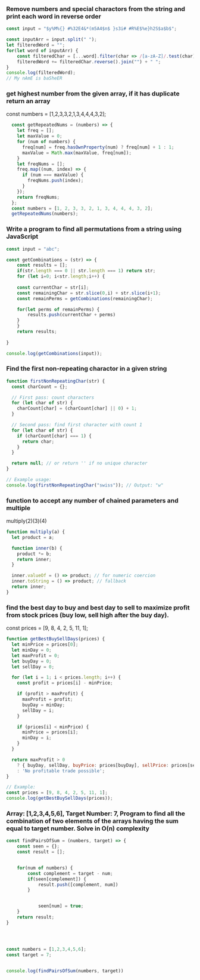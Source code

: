 
### Remove numbers and special charactors from the string and print each word in reverse order
```js
const input = "$y%M%{} #%32E4&*(m5A4$n$ }s3i# #R%E$%e}h2S$a$b$";

const inputArr = input.split(" ");
let filteredWord = "";
for(let word of inputArr) {
    const filteredChar = [...word].filter(char => /[a-zA-Z]/.test(char));
    filteredWord += filteredChar.reverse().join("") + " ";
}
console.log(filteredWord);
// My nAmE is baSheER
```

### get highest number from the given array, if it has duplicate return an array
const numbers  = [1,2,3,3,2,1,3,4,4,4,3,2];

```js
  const getRepeatedNums = (numbers) => {
    let freq = [];
    let maxValue = 0;
    for (num of numbers) {
      freq[num] = freq.hasOwnProperty(num) ? freq[num] + 1 : 1;
      maxValue = Math.max(maxValue, freq[num]);
    }
    let freqNums = [];
    freq.map((num, index) => {
      if (num === maxValue) {
        freqNums.push(index);
      }
    });
    return freqNums;
  };
  const numbers = [1, 2, 3, 3, 2, 1, 3, 4, 4, 4, 3, 2];
  getRepeatedNums(numbers);
```


### Write a program to find all permutations from a string using JavaScript

```js
const input = "abc";

const getCombinations = (str) => {
    const results = [];
    if(str.length === 0 || str.length === 1) return str;
    for (let i=0; i<str.length;i++) {
        
    const currentChar = str[i];
    const remainingChar = str.slice(0,i) + str.slice(i+1);
    const remainPerms = getCombinations(remainingChar);

    for(let perms of remainPerms) {
        results.push(currentChar + perms)
    }
    }
    return results;
    
}

console.log(getCombinations(input));
```
### Find the first non-repeating charactor in a given string
```js
function firstNonRepeatingChar(str) {
  const charCount = {};

  // First pass: count characters
  for (let char of str) {
    charCount[char] = (charCount[char] || 0) + 1;
  }

  // Second pass: find first character with count 1
  for (let char of str) {
    if (charCount[char] === 1) {
      return char;
    }
  }

  return null; // or return '' if no unique character
}

// Example usage:
console.log(firstNonRepeatingChar("swiss")); // Output: "w"

```
### function to accept any number of chained parameters and multiple
multiply(2)(3)(4)
```js
function multiply(a) {
  let product = a;

  function inner(b) {
    product *= b;
    return inner;
  }

  inner.valueOf = () => product; // for numeric coercion
  inner.toString = () => product; // fallback
  return inner;
}
```
### find the best day to buy and best day to sell to maximize profit from stock prices (buy low, sell high after the buy day).
const prices = [9, 8, 4, 2, 5, 11, 1];
```js
function getBestBuySellDays(prices) {
  let minPrice = prices[0];
  let minDay = 0;
  let maxProfit = 0;
  let buyDay = 0;
  let sellDay = 0;

  for (let i = 1; i < prices.length; i++) {
    const profit = prices[i] - minPrice;

    if (profit > maxProfit) {
      maxProfit = profit;
      buyDay = minDay;
      sellDay = i;
    }

    if (prices[i] < minPrice) {
      minPrice = prices[i];
      minDay = i;
    }
  }

  return maxProfit > 0
    ? { buyDay, sellDay, buyPrice: prices[buyDay], sellPrice: prices[sellDay], profit: maxProfit }
    : 'No profitable trade possible';
}

// Example:
const prices = [9, 8, 4, 2, 5, 11, 1];
console.log(getBestBuySellDays(prices));
```
### Array: [1,2,3,4,5,6], Target Number: 7, Program to find all the combination of two elements of the arrays having the sum equal to target number. Solve in O(n) complexity
```js
const findPairsOfSum = (numbers, target) => {
    const seen = {};
    const result = [];


    for(num of numbers) {
        const complement = target - num;
        if(seen[complement]) {
            result.push([complement, num])
        }


            seen[num] = true;
    }
    return result;
}




const numbers = [1,2,3,4,5,6];
const target = 7;


console.log(findPairsOfSum(numbers, target))
```
